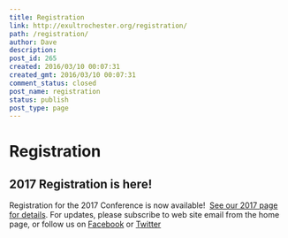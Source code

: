```yaml
---
title: Registration
link: http://exultrochester.org/registration/
path: /registration/
author: Dave
description: 
post_id: 265
created: 2016/03/10 00:07:31
created_gmt: 2016/03/10 00:07:31
comment_status: closed
post_name: registration
status: publish
post_type: page
---
```


# Registration

## 2017 Registration is here!

Registration for the 2017 Conference is now available!  [See our 2017 page for details](/2017-2/). For updates, please subscribe to web site email from the home page, or follow us on [Facebook](http://www.facebook.com/exultrochester) or [Twitter](http://www.twitter.com/exultrochester)
